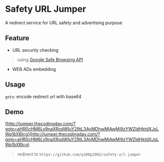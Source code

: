 # Safety URL Jumper
A redirect service for URL safety and advertising purpose

## Feature
- URL security checking
> using [Google Safe Browsing API](https://developers.google.com/safe-browsing)
- WEB ADs embedding

## Usage
`goto`: encode redirect url with base64

## Demo
[http://jumper.thecodingday.com/?goto=aHR0cHM6Ly9naXRodWIuY29tL3AyMDhwMjAwMi9zYWZldHktdXJsLWp1bXBlcg](http://jumper.thecodingday.com/?goto=aHR0cHM6Ly9naXRodWIuY29tL3AyMDhwMjAwMi9zYWZldHktdXJsLWp1bXBlcg)
> redirect to `https://github.com/p208p2002/safety-url-jumper`